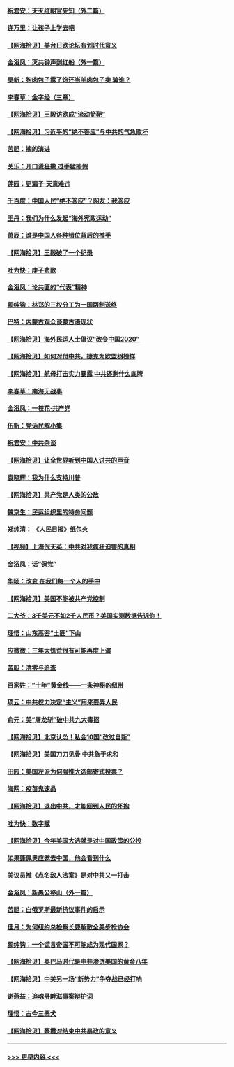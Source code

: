 #### [祝君安：天灭红朝官先知（外二篇）](../pages/nsc993/n12387957.md?t=09081402) 
#### [连万里：让孩子上学去吧](../pages/nsc993/n12385309.md?t=09081402) 
#### [【网海拾贝】美台日欧论坛有划时代意义](../pages/nsc993/n12385232.md?t=09081402) 
#### [金浴凤：灭共钟声到红船（外一篇）](../pages/nsc993/n12385154.md?t=09081402) 
#### [吴新：狗肉包子露了馅还当羊肉包子卖 骗谁？](../pages/nsc993/n12385133.md?t=09081402) 
#### [李春草：金字经（三章）](../pages/nsc993/n12383691.md?t=09081402) 
#### [【网海拾贝】王毅访欧成“流动箭靶”](../pages/nsc993/n12383338.md?t=09081402) 
#### [【网海拾贝】习近平的“绝不答应”与中共的气急败坏](../pages/nsc993/n12382819.md?t=09081402) 
#### [苦胆：摘的演进](../pages/nsc993/n12382619.md?t=09081402) 
#### [关乐：开口谎狂撒 过手猛掺假](../pages/nsc993/n12382604.md?t=09081402) 
#### [莲园：更漏子‧天意难违](../pages/nsc993/n12382598.md?t=09081402) 
#### [千百度：中国人民“绝不答应”？网友：我答应](../pages/nsc993/n12382024.md?t=09081402) 
#### [王丹：我们为什么发起“海外宪政运动”](../pages/nsc993/n12380286.md?t=09081402) 
#### [萧辰：谁是中国人各种错位背后的推手](../pages/nsc993/n12379800.md?t=09081402) 
#### [【网海拾贝】王毅破了一个纪录](../pages/nsc993/n12379251.md?t=09081402) 
#### [吐为快：庚子悲歌](../pages/nsc993/n12378821.md?t=09081402) 
#### [金浴凤：论共匪的“代表”精神](../pages/nsc993/n12377546.md?t=09081402) 
#### [颜纯钩：林郑的三权分工为一国两制送终](../pages/nsc993/n12377306.md?t=09081402) 
#### [巴特：内蒙古观众谈蒙古语现状](../pages/nsc993/n12376923.md?t=09081402) 
#### [【网海拾贝】海外民运人士倡议“改变中国2020”](../pages/nsc993/n12376682.md?t=09081402) 
#### [【网海拾贝】如何对付中共，捷克为欧盟树榜样](../pages/nsc993/n12374209.md?t=09081402) 
#### [【网海拾贝】航母打击实力暴露 中共还剩什么底牌](../pages/nsc993/n12371825.md?t=09081402) 
#### [李春草：南海无战事](../pages/nsc993/n12371159.md?t=09081402) 
#### [金浴凤：一枝花·共产党](../pages/nsc993/n12368757.md?t=09081402) 
#### [伍新：党话民解小集](../pages/nsc993/n12366907.md?t=09081402) 
#### [祝君安：中共杂谈](../pages/nsc993/n12366076.md?t=09081402) 
#### [【网海拾贝】让全世界听到中国人讨共的声音](../pages/nsc993/n12365569.md?t=09081402) 
#### [袁晓辉：我为什么支持川普](../pages/nsc993/n12362670.md?t=09081402) 
#### [【网海拾贝】共产党是人类的公敌](../pages/nsc993/n12363182.md?t=09081402) 
#### [魏京生：民运组织里的特务问题](../pages/nsc993/n12363010.md?t=09081402) 
#### [郑纯清： 《人民日报》纸包火](../pages/nsc993/n12362706.md?t=09081402) 
#### [【视频】上海倪天英：中共对我疯狂迫害的真相](../pages/nsc993/n12356341.md?t=09081402) 
#### [金浴凤：话“保党”](../pages/nsc993/n12361867.md?t=09081402) 
#### [华旸：改变 在我们每一个人的手中](../pages/nsc993/n12361774.md?t=09081402) 
#### [【网海拾贝】美国不能被共产党控制](../pages/nsc993/n12360271.md?t=09081402) 
#### [二大爷：3千美元不如2千人民币？美国实测数据告诉你！](../pages/nsc993/n12358563.md?t=09081402) 
#### [理悟：山东高密“土匪”下山](../pages/nsc993/n12358535.md?t=09081402) 
#### [应微微：三年大饥荒很有可能再度上演](../pages/nsc993/n12358523.md?t=09081402) 
#### [苦胆：清零与追查](../pages/nsc993/n12358501.md?t=09081402) 
#### [百家姓：“十年”黄金线——一条神秘的纽带](../pages/nsc993/n12358319.md?t=09081402) 
#### [项云：中共权力决定“主义”用来耍弄人民](../pages/nsc993/n12358172.md?t=09081402) 
#### [俞元：美“屠龙斩”破中共九大毒招](../pages/nsc993/n12357822.md?t=09081402) 
#### [【网海拾贝】北京认怂！私会10国“改过自新”](../pages/nsc993/n12357784.md?t=09081402) 
#### [【网海拾贝】美国刀刀见骨 中共急于求和](../pages/nsc993/n12355511.md?t=09081402) 
#### [田园：美国左派为何强推大选邮寄式投票？](../pages/nsc993/n12352963.md?t=09081402) 
#### [海网：疫苗鬼速品](../pages/nsc993/n12354438.md?t=09081402) 
#### [【网海拾贝】退出中共，才能回到人民的怀抱](../pages/nsc993/n12352634.md?t=09081402) 
#### [吐为快：数字赋](../pages/nsc993/n12352317.md?t=09081402) 
#### [【网海拾贝】今年美国大选就是对中国政策的公投](../pages/nsc993/n12350973.md?t=09081402) 
#### [如果蓬佩奥应邀去中国，他会看到什么](../pages/nsc993/n12350945.md?t=09081402) 
#### [美议员推《点名敌人法案》是对中共又一打击](../pages/nsc993/n12350765.md?t=09081402) 
#### [金浴凤：新愚公移山（外一篇）](../pages/nsc993/n12350253.md?t=09081402) 
#### [苦胆：白俄罗斯最新抗议事件的启示](../pages/nsc993/n12349989.md?t=09081402) 
#### [佳月：为何纽约总检察长要解散全美步枪协会](../pages/nsc993/n12349939.md?t=09081402) 
#### [颜纯钩：一个谎言帝国不可能成为现代国家？](../pages/nsc993/n12349898.md?t=09081402) 
#### [【网海拾贝】奥巴马时代是中共渗透美国的黄金八年](../pages/nsc993/n12349284.md?t=09081402) 
#### [【网海拾贝】中美另一场“新势力”争夺战已经打响](../pages/nsc993/n12346998.md?t=09081402) 
#### [谢燕益：追魂寻衅滋事案辩护词](../pages/nsc993/n12346892.md?t=09081402) 
#### [理悟：古今三恶犬](../pages/nsc993/n12345190.md?t=09081402) 
#### [【网海拾贝】蔡霞对结束中共暴政的意义](../pages/nsc993/n12344263.md?t=09081402) 

----
#### [ >>> 更早内容 <<< ](../indexes/nsc993-earlier.md)
